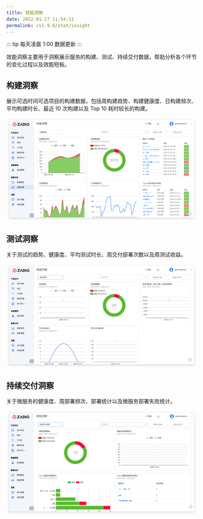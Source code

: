 ```yaml
---
title: 效能洞察
date: 2022-01-27 11:54:11
permalink: /v1.9.0/stat/insight
---
```

::: tip
每天凌晨 1:00 数据更新
:::

效能洞察主要用于洞察展示服务的构建、测试、持续交付数据，帮助分析各个环节的变化过程以及效能短板。

## 构建洞察

展示可选时间可选项目的构建数据，包括周构建趋势、构建健康度、日构建频次、平均构建时长、最近 10 次构建以及 Top 10 耗时较长的构建。

![效能洞察-构建](./_images/build_insight.png)

## 测试洞察

关于测试的趋势、健康度、平均测试时长、周交付部署次数以及周测试收益。

![效能洞察-测试](./_images/test_insight.png)

## 持续交付洞察

关于微服务的健康度、周部署频次、部署统计以及微服务部署失败统计。

![效能洞察-部署](./_images/deploy_insight.png)
